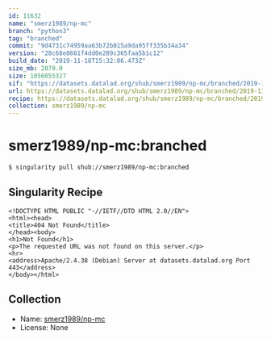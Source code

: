 ```yaml
---
id: 11632
name: "smerz1989/np-mc"
branch: "python3"
tag: "branched"
commit: "9d4731c74959aa63b72b015a9da95ff335b34a34"
version: "28c68e8661f4dd0e289c365faa5b1c12"
build_date: "2019-11-18T15:32:06.473Z"
size_mb: 2079.0
size: 1056055327
sif: "https://datasets.datalad.org/shub/smerz1989/np-mc/branched/2019-11-18-9d4731c7-28c68e86/28c68e8661f4dd0e289c365faa5b1c12.sif"
url: https://datasets.datalad.org/shub/smerz1989/np-mc/branched/2019-11-18-9d4731c7-28c68e86/
recipe: https://datasets.datalad.org/shub/smerz1989/np-mc/branched/2019-11-18-9d4731c7-28c68e86/Singularity
collection: smerz1989/np-mc
---
```


# smerz1989/np-mc:branched

```bash
$ singularity pull shub://smerz1989/np-mc:branched
```

## Singularity Recipe

```singularity
<!DOCTYPE HTML PUBLIC "-//IETF//DTD HTML 2.0//EN">
<html><head>
<title>404 Not Found</title>
</head><body>
<h1>Not Found</h1>
<p>The requested URL was not found on this server.</p>
<hr>
<address>Apache/2.4.38 (Debian) Server at datasets.datalad.org Port 443</address>
</body></html>
```

## Collection

 - Name: [smerz1989/np-mc](https://github.com/smerz1989/np-mc)
 - License: None

